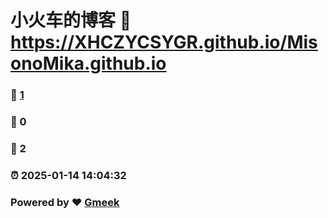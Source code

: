 # 小火车的博客 :link: https://XHCZYCSYGR.github.io/MisonoMika.github.io 
### :page_facing_up: [1](https://XHCZYCSYGR.github.io/MisonoMika.github.io/tag.html) 
### :speech_balloon: 0 
### :hibiscus: 2 
### :alarm_clock: 2025-01-14 14:04:32 
### Powered by :heart: [Gmeek](https://github.com/Meekdai/Gmeek)
